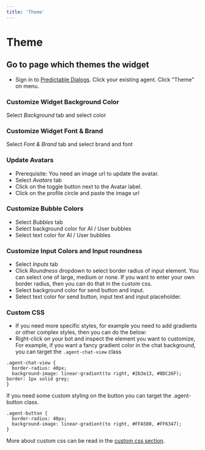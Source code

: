 ```yaml
---
title: 'Theme'
---
```


# Theme

## Go to page which themes the widget
- Sign in to [Predictable Dialogs](https://predictabledialogs.com/sign-in). Click your existing agent. Click "Theme" on menu.

### Customize Widget Background Color 
Select *Background* tab and select color

### Customize Widget Font & Brand 
Select *Font & Brand* tab and select brand and font

### Update Avatars
- Prerequisite: You need an image url to update the avatar.
- Select *Avatars* tab 
- Click on the toggle button next to the Avatar label.
- Click on the profile circle and paste the image url


### Customize Bubble Colors
- Select *Bubbles* tab
- Select background color for AI / User bubbles
- Select text color for AI / User bubbles


### Customize Input Colors and Input roundness
- Select *Inputs* tab
- Click *Roundness* dropdown to select border radius of input element. You can select one of large, medium or none. If you want to enter your own border radius, then you can do that in the custom css.
- Select background color for send button and input.
- Select text color for send button, input text and input placeholder.


### Custom CSS
- If you need more specific styles, for example you need to add gradients or other complex styles, then you can do the below:
- Right-click on your bot and inspect the element you want to customize, For example, if you want a fancy gradient color in the chat background, you can target the `.agent-chat-view` class
```
.agent-chat-view {
  border-radius: 40px;
  background-image: linear-gradient(to right, #2b3e13, #8DC26F); border: 1px solid grey;
} 
```
If you need some custom styling on the button you can target the .agent-button class.
```
.agent-button { 
  border-radius: 40px;
  background-image: linear-gradient(to right, #FFA500, #FF6347); 
}
```

More about custom css can be read in the [custom css section](https://predictabledialogs.com/kb/docs/custom-css).